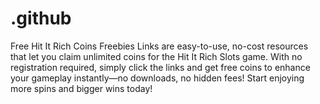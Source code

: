 # .github
Free Hit It Rich Coins Freebies Links are easy-to-use, no-cost resources that let you claim unlimited coins for the Hit It Rich Slots game. With no registration required, simply click the links and get free coins to enhance your gameplay instantly—no downloads, no hidden fees! Start enjoying more spins and bigger wins today!
